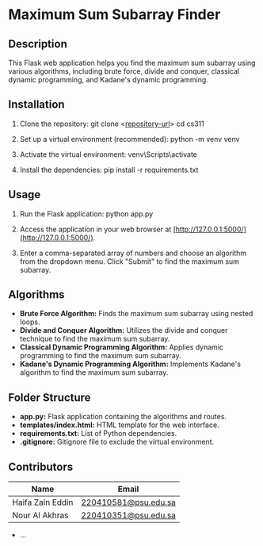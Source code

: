 # Maximum Sum Subarray Finder

## Description
This Flask web application helps you find the maximum sum subarray using various algorithms, including brute force, divide and conquer, classical dynamic programming, and Kadane's dynamic programming.

## Installation
1. Clone the repository:
   git clone <[repository-url](https://github.com/NourAlakhras/algorithms.git)>
   cd cs311


2. Set up a virtual environment (recommended):
   python -m venv venv


3. Activate the virtual environment:
     venv\Scripts\activate

4. Install the dependencies:
   pip install -r requirements.txt


## Usage
1. Run the Flask application:
   python app.py


2. Access the application in your web browser at [http://127.0.0.1:5000/](http://127.0.0.1:5000/).

3. Enter a comma-separated array of numbers and choose an algorithm from the dropdown menu. Click "Submit" to find the maximum sum subarray.

## Algorithms
- **Brute Force Algorithm:** Finds the maximum sum subarray using nested loops.
- **Divide and Conquer Algorithm:** Utilizes the divide and conquer technique to find the maximum sum subarray.
- **Classical Dynamic Programming Algorithm:** Applies dynamic programming to find the maximum sum subarray.
- **Kadane's Dynamic Programming Algorithm:** Implements Kadane's algorithm to find the maximum sum subarray.

## Folder Structure
- **app.py:** Flask application containing the algorithms and routes.
- **templates/index.html:** HTML template for the web interface.
- **requirements.txt:** List of Python dependencies.
- **.gitignore:** Gitignore file to exclude the virtual environment.

## Contributors
| Name         | Email               |
| ------------ | ------------------- |
| Haifa Zain Eddin   | 220410581@psu.edu.sa|
| Nour Al Akhras | 220410351@psu.edu.sa|
- ...